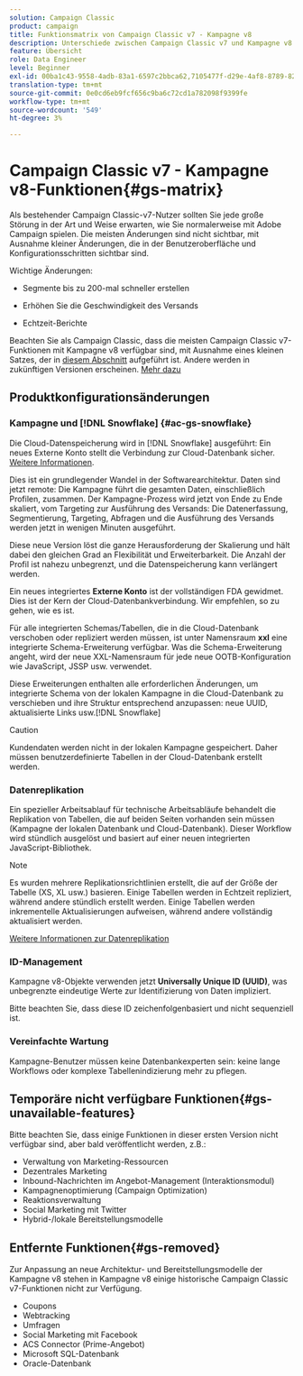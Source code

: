 ```yaml
---
solution: Campaign Classic
product: campaign
title: Funktionsmatrix von Campaign Classic v7 - Kampagne v8
description: Unterschiede zwischen Campaign Classic v7 und Kampagne v8 verstehen
feature: Übersicht
role: Data Engineer
level: Beginner
exl-id: 00ba1c43-9558-4adb-83a1-6597c2bbca62,7105477f-d29e-4af8-8789-82b4459761b0
translation-type: tm+mt
source-git-commit: 0e0cd6eb9fcf656c9ba6c72cd1a782098f9399fe
workflow-type: tm+mt
source-wordcount: '549'
ht-degree: 3%

---
```


# Campaign Classic v7 - Kampagne v8-Funktionen{#gs-matrix}


Als bestehender Campaign Classic-v7-Nutzer sollten Sie jede große Störung in der Art und Weise erwarten, wie Sie normalerweise mit Adobe Campaign spielen. Die meisten Änderungen sind nicht sichtbar, mit Ausnahme kleiner Änderungen, die in der Benutzeroberfläche und Konfigurationsschritten sichtbar sind.

Wichtige Änderungen:

* Segmente bis zu 200-mal schneller erstellen

* Erhöhen Sie die Geschwindigkeit des Versands

* Echtzeit-Berichte

Beachten Sie als Campaign Classic, dass die meisten Campaign Classic v7-Funktionen mit Kampagne v8 verfügbar sind, mit Ausnahme eines kleinen Satzes, der in [diesem Abschnitt](#gs-removed) aufgeführt ist. Andere werden in zukünftigen Versionen erscheinen. [Mehr dazu](#gs-unavailable-features)


## Produktkonfigurationsänderungen

### Kampagne und [!DNL Snowflake] {#ac-gs-snowflake}

Die Cloud-Datenspeicherung wird in [!DNL Snowflake] ausgeführt: Ein neues Externe Konto stellt die Verbindung zur Cloud-Datenbank sicher. [Weitere Informationen](#ac-gs-snowflake).

Dies ist ein grundlegender Wandel in der Softwarearchitektur. Daten sind jetzt remote: Die Kampagne führt die gesamten Daten, einschließlich Profilen, zusammen. Der Kampagne-Prozess wird jetzt von Ende zu Ende skaliert, vom Targeting zur Ausführung des Versands: Die Datenerfassung, Segmentierung, Targeting, Abfragen und die Ausführung des Versands werden jetzt in wenigen Minuten ausgeführt.

Diese neue Version löst die ganze Herausforderung der Skalierung und hält dabei den gleichen Grad an Flexibilität und Erweiterbarkeit. Die Anzahl der Profil ist nahezu unbegrenzt, und die Datenspeicherung kann verlängert werden.

Ein neues integriertes **Externe Konto** ist der vollständigen FDA gewidmet. Dies ist der Kern der Cloud-Datenbankverbindung. Wir empfehlen, so zu gehen, wie es ist.

Für alle integrierten Schemas/Tabellen, die in die Cloud-Datenbank verschoben oder repliziert werden müssen, ist unter Namensraum **xxl** eine integrierte Schema-Erweiterung verfügbar. Was die Schema-Erweiterung angeht, wird der neue XXL-Namensraum für jede neue OOTB-Konfiguration wie JavaScript, JSSP usw. verwendet.

Diese Erweiterungen enthalten alle erforderlichen Änderungen, um integrierte Schema von der lokalen Kampagne in die Cloud-Datenbank zu verschieben und ihre Struktur entsprechend anzupassen: neue UUID, aktualisierte Links usw.[!DNL Snowflake]

>[!CAUTION]
>
> Kundendaten werden nicht in der lokalen Kampagne gespeichert. Daher müssen benutzerdefinierte Tabellen in der Cloud-Datenbank erstellt werden.


### Datenreplikation

Ein spezieller Arbeitsablauf für technische Arbeitsabläufe behandelt die Replikation von Tabellen, die auf beiden Seiten vorhanden sein müssen (Kampagne der lokalen Datenbank und Cloud-Datenbank). Dieser Workflow wird stündlich ausgelöst und basiert auf einer neuen integrierten JavaScript-Bibliothek.

>[!NOTE]
>
> Es wurden mehrere Replikationsrichtlinien erstellt, die auf der Größe der Tabelle (XS, XL usw.) basieren.
> Einige Tabellen werden in Echtzeit repliziert, während andere stündlich erstellt werden. Einige Tabellen werden inkrementelle Aktualisierungen aufweisen, während andere vollständig aktualisiert werden.


[Weitere Informationen zur Datenreplikation](../config/replication.md)

### ID-Management

Kampagne v8-Objekte verwenden jetzt **Universally Unique ID (UUID)**, was unbegrenzte eindeutige Werte zur Identifizierung von Daten impliziert.

Bitte beachten Sie, dass diese ID zeichenfolgenbasiert und nicht sequenziell ist.

### Vereinfachte Wartung

Kampagne-Benutzer müssen keine Datenbankexperten sein: keine lange Workflows oder komplexe Tabellenindizierung mehr zu pflegen.

## Temporäre nicht verfügbare Funktionen{#gs-unavailable-features}

Bitte beachten Sie, dass einige Funktionen in dieser ersten Version nicht verfügbar sind, aber bald veröffentlicht werden, z.B.:

* Verwaltung von Marketing-Ressourcen
* Dezentrales Marketing
* Inbound-Nachrichten im Angebot-Management (Interaktionsmodul)
* Kampagnenoptimierung (Campaign Optimization)
* Reaktionsverwaltung
* Social Marketing mit Twitter
* Hybrid-/lokale Bereitstellungsmodelle

## Entfernte Funktionen{#gs-removed}

Zur Anpassung an neue Architektur- und Bereitstellungsmodelle der Kampagne v8 stehen in Kampagne v8 einige historische Campaign Classic v7-Funktionen nicht zur Verfügung.

* Coupons
* Webtracking
* Umfragen
* Social Marketing mit Facebook
* ACS Connector (Prime-Angebot)
* Microsoft SQL-Datenbank
* Oracle-Datenbank
